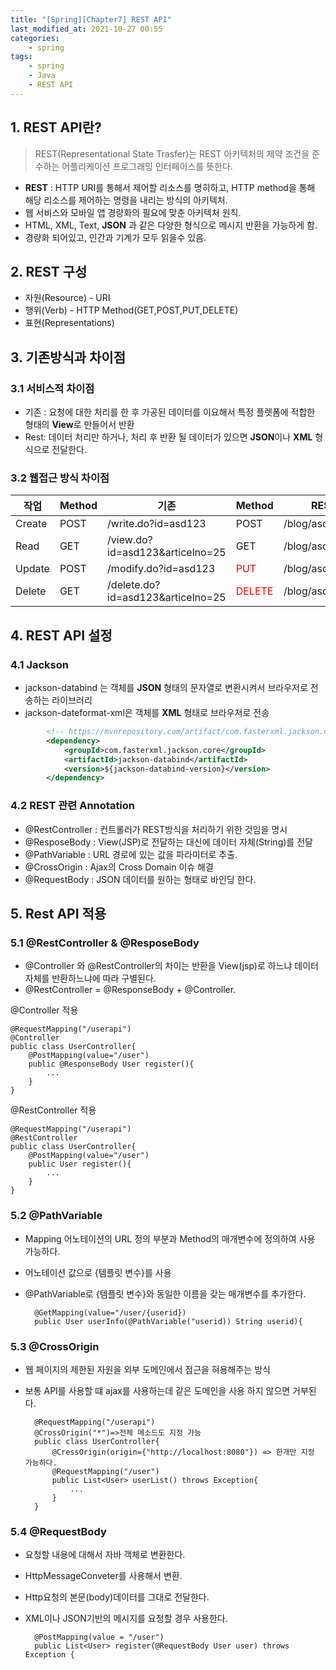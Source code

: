 ```yaml
---
title: "[Spring][Chapter7] REST API"
last_modified_at: 2021-10-27 00:55
categories:
    - spring
tags:
    - spring
    - Java
    - REST API
---
```


## 1. REST API란?
> REST(Representational State Trasfer)는 REST 아키텍처의 제약 조건을 준수하는 어플리케이션 프로그래밍 인터페이스를 뜻한다.
* **REST** : HTTP URI를 통해서 제어할 리소스를 명히하고, HTTP method을 통해 해당 리소스를 제어하는 명령을 내리는 방식의 아키텍처.
* 웹 서비스와 모바일 앱 경량화의 필요에 맞춘 아키텍처 원칙.
* HTML, XML, Text, **JSON**  과 같은 다양한 형식으로 메시지 반환을 가능하게 함.
* 경량화 되어있고, 인간과 기계가 모두 읽을수 있음.

## 2. REST 구성
* 자원(Resource) - URI
* 행위(Verb) - HTTP Method(GET,POST,PUT,DELETE)
* 표현(Representations)

## 3. 기존방식과 차이점
### 3.1  서비스적 차이점
* 기존 : 요청에 대한 처리를 한 후 가공된 데이터를 이요해서 특정 플렛폼에 적합한 형태의 **View**로 만들어서 반환
* Rest: 데이터 처리만 하거나, 처리 후 반환 될 데이터가 있으면 **JSON**이나 **XML** 형식으로 전달한다.

### 3.2 웹접근 방식 차이점

|작업|Method|기존|Method|REST|
|------|---|---|---|---|
|Create|POST|/write.do?id=asd123|POST|/blog/asd123|
|Read|GET|/view.do?id=asd123&articelno=25|GET|/blog/asd123/25|
|Update|POST|/modify.do?id=asd123|<span style="color:red">PUT</span>|/blog/asd123|
|Delete|GET|/delete.do?id=asd123&articelno=25|<span style="color:red">DELETE</span>|/blog/asd123|


## 4. REST API 설정
### 4.1 Jackson
* jackson-databind 는 객체를 **JSON** 형태의 문자열로 변환시켜서 브라우저로 전송하는 라이브러리
* jackson-dateformat-xml은 객체를 **XML** 형태로 브라우저로 전송
```xml
		<!-- https://mvnrepository.com/artifact/com.fasterxml.jackson.core/jackson-databind -->
		<dependency>
			<groupId>com.fasterxml.jackson.core</groupId>
			<artifactId>jackson-databind</artifactId>
			<version>${jackson-databind-version}</version>
		</dependency>
```

### 4.2 REST 관련 Annotation
* @RestController : 컨트롤러가 REST방식을 처리하기 위한 것임을 명시
* @ResposeBody : View(JSP)로 전달하는 대신에 데이터 자체(String)를 전달
* @PathVariable : URL 경로에 있는 값을 파라미터로 추출.
* @CrossOrigin : Ajax의 Cross Domain 이슈 해결
* @RequestBody : JSON 데이터를 원하는 형태로 바인딩 한다.

## 5. Rest API 적용
### 5.1 @RestController & @ResposeBody
* @Controller 와 @RestController의 차이는 반환을 View(jsp)로 하느냐 데이터 자체를 반환하느냐에 따라 구별된다. 
* @RestController = @ResponseBody + @Controller.

@Controller 적용

	@RequestMapping("/userapi")
	@Controller
	public class UserController{
		@PostMapping(value="/user")
		public @ResponseBody User register(){
			...
		} 
	}
@RestController 적용

	@RequestMapping("/userapi")
	@RestController
	public class UserController{
		@PostMapping(value="/user")
		public User register(){
			...
		} 
	}

### 5.2 @PathVariable

* Mapping 어노테이션의 URL 정의 부분과 Method의 매개변수에 정의하여 사용 가능하다.
* 어노테이션 값으로 {템플릿 변수}를 사용
* @PathVariable로 {템플릿 변수}와 동일한 이름을 갖는 매개변수를 추가한다.

		@GetMapping(value="/user/{userid})
		public User userInfo(@PathVariable("userid)) String userid){

### 5.3 @CrossOrigin
* 웹 페이지의 제한된 자원을 외부 도메인에서 접근을 혀용해주는 방식
* 보통 API를 사용할 떄 ajax를 사용하는데 같은 도메인을 사용 하지 않으면 거부된다.

		@RequestMapping("/userapi")
		@CrossOrigin("*")=>전체 메소드도 지정 가능
		public class UserController{
			@CressOrigin(origin={"http://localhost:8080"}) => 한개만 지정 가능하다.
			@RequestMapping("/user")
			public List<User> userList() throws Exception{
				...
			}
		}

### 5.4 @RequestBody
* 요청할 내용에 대해서 자바 객체로 변환한다. 
* HttpMessageConveter를 사용해서 변환.
* Http요청의 본문(body)데이터를 그대로 전달한다.
* XML이나 JSON기반의 메시지를 요청할 경우 사용한다.

		@PostMapping(value = "/user")
		public List<User> register(@RequestBody User user) throws Exception {